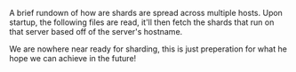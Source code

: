 A brief rundown of how are shards are spread across multiple hosts.
Upon startup, the following files are read, it'll then fetch the shards that run on that server based off of the server's hostname.

We are nowhere near ready for sharding, this is just preperation for what he hope we can achieve in the future!
